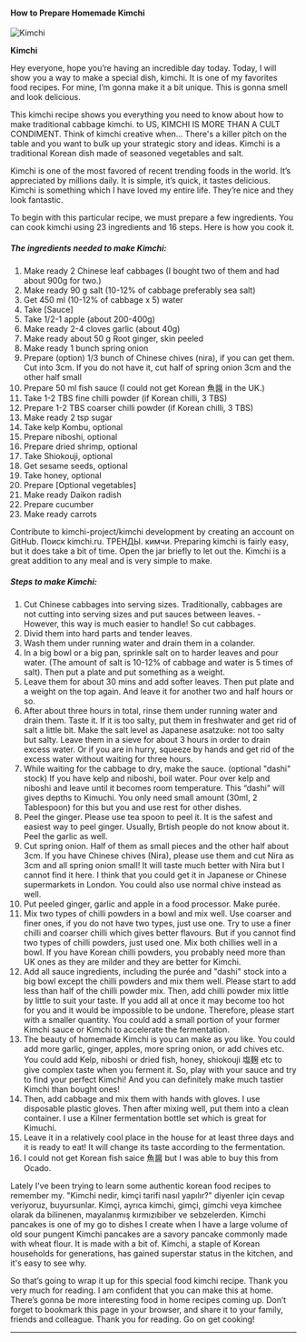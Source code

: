             

#### How to Prepare Homemade Kimchi

![Kimchi](https://img-global.cpcdn.com/recipes/9ee88ef1f85e58fe/751x532cq70/kimchi-recipe-main-photo.jpg)

**Kimchi**

Hey everyone, hope you’re having an incredible day today. Today, I will show you a way to make a special dish, kimchi. It is one of my favorites food recipes. For mine, I’m gonna make it a bit unique. This is gonna smell and look delicious.

This kimchi recipe shows you everything you need to know about how to make traditional cabbage kimchi. to US, KIMCHI IS MORE THAN A CULT CONDIMENT. Think of kimchi creative when… There's a killer pitch on the table and you want to bulk up your strategic story and ideas. Kimchi is a traditional Korean dish made of seasoned vegetables and salt.

Kimchi is one of the most favored of recent trending foods in the world. It’s appreciated by millions daily. It is simple, it’s quick, it tastes delicious. Kimchi is something which I have loved my entire life. They’re nice and they look fantastic.

To begin with this particular recipe, we must prepare a few ingredients. You can cook kimchi using 23 ingredients and 16 steps. Here is how you cook it.

##### The ingredients needed to make Kimchi:

1.  Make ready 2 Chinese leaf cabbages (I bought two of them and had about 900g for two.)
2.  Make ready 90 g salt (10-12% of cabbage preferably sea salt)
3.  Get 450 ml (10-12% of cabbage x 5) water
4.  Take \[Sauce\]
5.  Take 1/2-1 apple (about 200-400g)
6.  Make ready 2-4 cloves garlic (about 40g)
7.  Make ready about 50 g Root ginger, skin peeled
8.  Make ready 1 bunch spring onion
9.  Prepare (option) 1/3 bunch of Chinese chives (nira), if you can get them. Cut into 3cm. If you do not have it, cut half of spring onion 3cm and the other half small
10.  Prepare 50 ml fish sauce (I could not get Korean 魚醤 in the UK.)
11.  Take 1-2 TBS fine chilli powder (if Korean chilli, 3 TBS)
12.  Prepare 1-2 TBS coarser chilli powder (if Korean chilli, 3 TBS)
13.  Make ready 2 tsp sugar
14.  Take kelp Kombu, optional
15.  Prepare niboshi, optional
16.  Prepare dried shrimp, optional
17.  Take Shiokouji, optional
18.  Get sesame seeds, optional
19.  Take honey, optional
20.  Prepare \[Optional vegetables\]
21.  Make ready Daikon radish
22.  Prepare cucumber
23.  Make ready carrots

Contribute to kimchi-project/kimchi development by creating an account on GitHub. Поиск kimchi.ru. ТРЕНДЫ. кимчи. Preparing kimchi is fairly easy, but it does take a bit of time. Open the jar briefly to let out the. Kimchi is a great addition to any meal and is very simple to make.

##### Steps to make Kimchi:

1.  Cut Chinese cabbages into serving sizes. Traditionally, cabbages are not cutting into serving sizes and put sauces between leaves. - However, this way is much easier to handle! So cut cabbages.
2.  Divid them into hard parts and tender leaves.
3.  Wash them under running water and drain them in a colander.
4.  In a big bowl or a big pan, sprinkle salt on to harder leaves and pour water. (The amount of salt is 10-12% of cabbage and water is 5 times of salt). Then put a plate and put something as a weight.
5.  Leave them for about 30 mins and add softer leaves. Then put plate and a weight on the top again. And leave it for another two and half hours or so.
6.  After about three hours in total, rinse them under running water and drain them. Taste it. If it is too salty, put them in freshwater and get rid of salt a little bit. Make the salt level as Japanese asatzuke: not too salty but salty. Leave them in a sieve for about 3 hours in order to drain excess water. Or if you are in hurry, squeeze by hands and get rid of the excess water without waiting for three hours.
7.  While waiting for the cabbage to dry, make the sauce. (optional "dashi" stock) If you have kelp and niboshi, boil water. Pour over kelp and niboshi and leave until it becomes room temperature. This “dashi” will gives depths to Kimuchi. You only need small amount (30ml, 2 Tablespoon) for this but you and use rest for other dishes.
8.  Peel the ginger. Please use tea spoon to peel it. It is the safest and easiest way to peel ginger. Usually, Brtish people do not know about it. Peel the garlic as well.
9.  Cut spring onion. Half of them as small pieces and the other half about 3cm. If you have Chinese chives (Nira), please use them and cut Nira as 3cm and all spring onion small! It will taste much better with Nira but I cannot find it here. I think that you could get it in Japanese or Chinese supermarkets in London. You could also use normal chive instead as well.
10.  Put peeled ginger, garlic and apple in a food processor. Make purée.
11.  Mix two types of chilli powders in a bowl and mix well. Use coarser and finer ones, if you do not have two types, just use one. Try to use a finer chilli and coarser chilli which gives better flavours. But if you cannot find two types of chilli powders, just used one. Mix both chillies well in a bowl. If you have Korean chilli powders, you probably need more than UK ones as they are milder and they are better for Kimchi.
12.  Add all sauce ingredients, including the purée and "dashi" stock into a big bowl except the chilli powders and mix them well. Please start to add less than half of the chilli powder mix. Then, add chilli powder mix little by little to suit your taste. If you add all at once it may become too hot for you and it would be impossible to be undone. Therefore, please start with a smaller quantity. You could add a small portion of your former Kimchi sauce or Kimchi to accelerate the fermentation.
13.  The beauty of homemade Kimchi is you can make as you like. You could add more garlic, ginger, apples, more spring onion, or add chives etc. You could add Kelp, niboshi or dried fish, honey, shiokouji 塩麹 etc to give complex taste when you ferment it. So, play with your sauce and try to find your perfect Kimchi! And you can definitely make much tastier Kimchi than bought ones!
14.  Then, add cabbage and mix them with hands with gloves. I use disposable plastic gloves. Then after mixing well, put them into a clean container. I use a Kilner fermentation bottle set which is great for Kimuchi.
15.  Leave it in a relatively cool place in the house for at least three days and it is ready to eat! It will change its taste according to the fermentation.
16.  I could not get Korean fish saice 魚醤 but I was able to buy this from Ocado.

Lately I've been trying to learn some authentic korean food recipes to remember my. "Kimchi nedir, kimçi tarifi nasıl yapılır?" diyenler için cevap veriyoruz, buyursunlar. Kimçi, ayrıca kimchi, gimçi, gimchi veya kimchee olarak da bilinenen, mayalanmış kırmızıbiber ve sebzelerden. Kimchi pancakes is one of my go to dishes I create when I have a large volume of old sour pungent Kimchi pancakes are a savory pancake commonly made with wheat flour. It is made with a bit of. Kimchi, a staple of Korean households for generations, has gained superstar status in the kitchen, and it's easy to see why.

So that’s going to wrap it up for this special food kimchi recipe. Thank you very much for reading. I am confident that you can make this at home. There’s gonna be more interesting food in home recipes coming up. Don’t forget to bookmark this page in your browser, and share it to your family, friends and colleague. Thank you for reading. Go on get cooking!

* * *